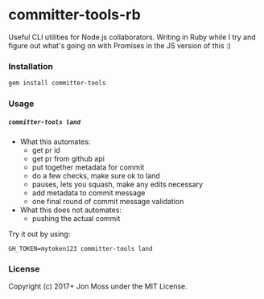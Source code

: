 # committer-tools-rb

Useful CLI utilities for Node.js collaborators. Writing in Ruby while I
try and figure out what's going on with Promises in the JS version of
this :)

### Installation

```bash
gem install committer-tools
```

### Usage

##### `committer-tools land`

- What this automates:
  - get pr id
  - get pr from github api
  - put together metadata for commit
  - do a few checks, make sure ok to land
  - pauses, lets you squash, make any edits necessary
  - add metadata to commit message
  - one final round of commit message validation
- What this does not automates:
  - pushing the actual commit

Try it out by using:

```
GH_TOKEN=mytoken123 committer-tools land
```

### License

Copyright (c) 2017+ Jon Moss under the MIT License.
